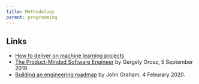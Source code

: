 ```yaml
---
title: Methodology
parent: programming
---
```


## Links

-   [How to deliver on machine learning projects](https://blog.insightdatascience.com/how-to-deliver-on-machine-learning-projects-c8d82ce642b0)
-   [The Product-Minded Software Engineer](https://blog.pragmaticengineer.com/the-product-minded-engineer/) by Gergely Orosz, 5 September 2019.
-   [Building an engineering roadmap](https://johngrahamdev.com/Building-An-Engineering-Roadmap/) by John Graham, 4 Feburary 2020.
